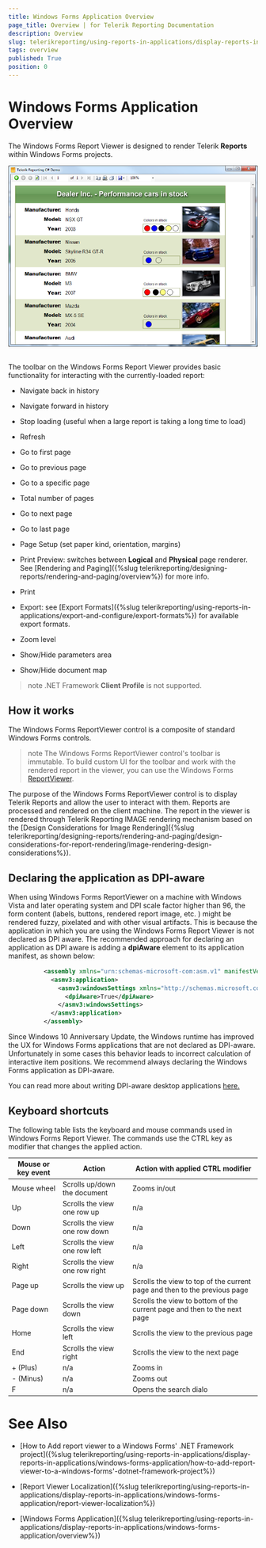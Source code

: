 ```yaml
---
title: Windows Forms Application Overview
page_title: Overview | for Telerik Reporting Documentation
description: Overview
slug: telerikreporting/using-reports-in-applications/display-reports-in-applications/windows-forms-application/overview
tags: overview
published: True
position: 0
---
```


# Windows Forms Application Overview



The Windows Forms Report Viewer is designed to render Telerik __Reports__  within Windows Forms projects.         

  ![](images/WinFormsViewer.png)

## 

The toolbar on the Windows Forms Report Viewer provides basic functionality for interacting with the currently-loaded report:

* Navigate back in history

* Navigate forward in history

* Stop loading (useful when a large report is taking a long time to load)             

* Refresh

* Go to first page

* Go to previous page

* Go to a specific page

* Total number of pages

* Go to next page

* Go to last page

* Page Setup (set paper kind, orientation, margins)

* Print Preview: switches between __Logical__  and __Physical__  page renderer. See [Rendering and Paging]({%slug telerikreporting/designing-reports/rendering-and-paging/overview%}) for more info.             

* Print

* Export: see [Export Formats]({%slug telerikreporting/using-reports-in-applications/export-and-configure/export-formats%}) for available export formats.             

* Zoom level

* Show/Hide parameters area

* Show/Hide document map

>note .NET Framework  __Client Profile__  is not supported.           


## How it works

The Windows Forms ReportViewer control is a composite of standard Windows Forms controls.         

>note The Windows Forms ReportViewer control's toolbar is immutable. To build custom UI for the toolbar and work with the rendered report in the viewer,             you can use the Windows Forms [ReportViewer](/reporting/api/Telerik.ReportViewer.WinForms.ReportViewer).           


The purpose of the Windows Forms ReportViewer control is to display Telerik Reports and allow the user to interact with them.           Reports are processed and rendered on the client machine. The report in the viewer is rendered through Telerik Reporting IMAGE rendering mechanism based on the           [Design Considerations for Image Rendering]({%slug telerikreporting/designing-reports/rendering-and-paging/design-considerations-for-report-rendering/image-rendering-design-considerations%}).         

## Declaring the application as DPI-aware

When using Windows Forms ReportViewer on a machine with Windows Vista and later operating system and DPI scale factor higher than 96, the form content           (labels, buttons, rendered report image, etc. ) might be rendered fuzzy, pixelated and with other visual artifacts.           This is because the application in which you are using the Windows Forms Report Viewer is not declared as DPI aware. The recommended approach for declaring an application           as DPI aware is adding a __dpiAware__  element to its application manifest, as shown below:         

	
````xml
          <assembly xmlns="urn:schemas-microsoft-com:asm.v1" manifestVersion="1.0" xmlns:asmv3="urn:schemas-microsoft-com:asm.v3" >
            <asmv3:application>
              <asmv3:windowsSettings xmlns="http://schemas.microsoft.com/SMI/2005/WindowsSettings">
                <dpiAware>True</dpiAware>
              </asmv3:windowsSettings>
            </asmv3:application>
          </assembly>
````



Since Windows 10 Anniversary Update, the Windows runtime has improved the UX for Windows Forms applications that are not declared as DPI-aware. Unfortunately in some cases this behavior leads to incorrect calculation of interactive item positions. We recommend always declaring the Windows Forms application as DPI-aware.         

You can read more about writing DPI-aware desktop applications           [               here.             ](               https://msdn.microsoft.com/en-us/library/windows/desktop/dn469266(v=vs.85).aspx             )

## Keyboard shortcuts

The following table lists the keyboard and mouse commands used in Windows Forms Report Viewer. The commands use the CTRL key as modifier that changes the applied action.         


| Mouse or key event | Action | Action with applied CTRL modifier |
| ------ | ------ | ------ |
|Mouse wheel|Scrolls up/down the document|Zooms in/out|
|Up|Scrolls the view one row up|n/a|
|Down|Scrolls the view one row down|n/a|
|Left|Scrolls the view one row left|n/a|
|Right|Scrolls the view one row right|n/a|
|Page up|Scrolls the view up|Scrolls the view to top of the current page and then to the previous page|
|Page down|Scrolls the view down|Scrolls the view to bottom of the current page and then to the next page|
|Home|Scrolls the view left|Scrolls the view to the previous page|
|End|Scrolls the view right|Scrolls the view to the next page|
|+ (Plus)|n/a|Zooms in|
|- (Minus)|n/a|Zooms out|
|F|n/a|Opens the search dialo|




# See Also


 * [How to Add report viewer to a Windows Forms' .NET Framework project]({%slug telerikreporting/using-reports-in-applications/display-reports-in-applications/windows-forms-application/how-to-add-report-viewer-to-a-windows-forms'-dotnet-framework-project%})

 * [Report Viewer Localization]({%slug telerikreporting/using-reports-in-applications/display-reports-in-applications/windows-forms-application/report-viewer-localization%})

 * [Windows Forms Application]({%slug telerikreporting/using-reports-in-applications/display-reports-in-applications/windows-forms-application/overview%})
